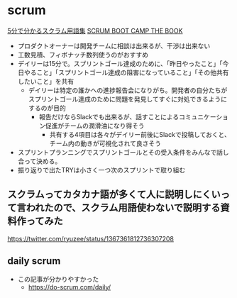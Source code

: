 # scrum
[5分で分かるスクラム用語集](https://www.ryuzee.com/contents/blog/7137)
[SCRUM BOOT CAMP THE BOOK](https://www.amazon.co.jp/SCRUM-BOOT-CAMP-BOOK%E3%80%90%E5%A2%97%E8%A3%9C%E6%94%B9%E8%A8%82%E7%89%88%E3%80%91-%E3%82%B9%E3%82%AF%E3%83%A9%E3%83%A0%E3%83%81%E3%83%BC%E3%83%A0%E3%81%A7%E3%81%AF%E3%81%98%E3%82%81%E3%82%8B%E3%82%A2%E3%82%B8%E3%83%A3%E3%82%A4%E3%83%AB%E9%96%8B%E7%99%BA/dp/4798163686/ref=asc_df_4798163686/?tag=jpgo-22&linkCode=df0&hvadid=342397001181&hvpos=&hvnetw=g&hvrand=17482541504766999007&hvpone=&hvptwo=&hvqmt=&hvdev=c&hvdvcmdl=&hvlocint=&hvlocphy=1009279&hvtargid=pla-932422243914&psc=1&th=1&psc=1&tag=&ref=&adgrpid=72867581430&hvpone=&hvptwo=&hvadid=342397001181&hvpos=&hvnetw=g&hvrand=17482541504766999007&hvqmt=&hvdev=c&hvdvcmdl=&hvlocint=&hvlocphy=1009279&hvtargid=pla-932422243914)


- プロダクトオーナーは開発チームに相談は出来るが、干渉は出来ない
- 工数見積、フィボナッチ数列使うのがおすすめ
- デイリーは15分で。スプリントゴール達成のために、「昨日やったこと」「今日やること」「スプリントゴール達成の阻害になっていること」「その他共有したいこと」を共有
  - デイリーは特定の誰かへの進捗報告会になりがち。開発者の自分たちがスプリントゴール達成のために問題を発見してすぐに対処できるようにするのが目的
    - 報告だけならSlackでも出来るが、話すことによるコミュニケーション促進がチームの潤滑油になり得そう
      - 共有する4項目は各々がデイリー前後にSlackで投稿しておくと、チーム内の動きが可視化されて良さそう
- スプリントプランニングでスプリントゴールとその受入条件をみんなで話し合って決める。
- 振り返りで出たTRYは小さく一つ次のスプリントで取り組む

## スクラムってカタカナ語が多くて人に説明しにくいって言われたので、スクラム用語使わないで説明する資料作ってみた
https://twitter.com/ryuzee/status/1367361812736307208

## daily scrum
- この記事が分かりやすかった
  - https://do-scrum.com/daily/
